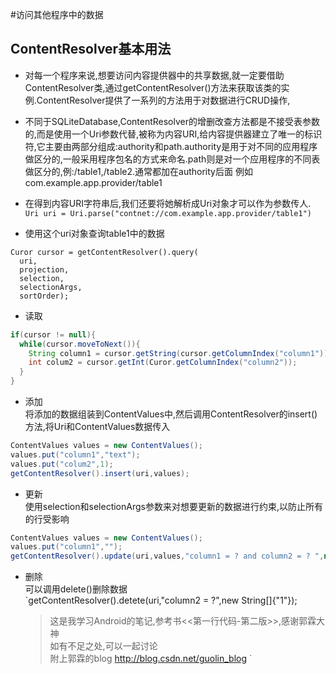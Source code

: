 #访问其他程序中的数据
## ContentResolver基本用法
 - 对每一个程序来说,想要访问内容提供器中的共享数据,就一定要借助ContentResolver类,通过getContentResolver()方法来获取该类的实例.ContentResolver提供了一系列的方法用于对数据进行CRUD操作,
 - 不同于SQLiteDatabase,ContentResolver的增删改查方法都是不接受表参数的,而是使用一个Uri参数代替,被称为内容URI,给内容提供器建立了唯一的标识符,它主要由两部分组成:authority和path.authority是用于对不同的应用程序做区分的,一般采用程序包名的方式来命名.path则是对一个应用程序的不同表做区分的,例:/table1,/table2.通常都加在authority后面 例如 com.example.app.provider/table1
 - 在得到内容URI字符串后,我们还要将她解析成Uri对象才可以作为参数传人.
   `Uri uri = Uri.parse("contnet://com.example.app.provider/table1")`

 - 使用这个uri对象查询table1中的数据

```
Curor cursor = getContentResolver().query(
  uri,
  projection,
  selection,
  selectionArgs,
  sortOrder);
```

- 读取
```java
if(cursor != null){
  while(cursor.moveToNext()){
    String column1 = cursor.getString(cursor.getColumnIndex("column1"));
    int colum2 = cursor.getInt(Curor.getColumnIndex("column2"));
  }
}
```
- 添加    
将添加的数据组装到ContentValues中,然后调用ContentResolver的insert()方法,将Uri和ContentValues数据传入
```java
ContentValues values = new ContentValues();
values.put("column1","text");
values.put("colum2",1);
getContentResolver().insert(uri,values);
```
- 更新    
  使用selection和selectionArgs参数来对想要更新的数据进行约束,以防止所有的行受影响
```java
ContentValues values = new ContentValues();
values.put("column1","");
getContentResolver().update(uri,values,"column1 = ? and column2 = ? ",new String[] {"text","1"});
```
- 删除  
  可以调用delete()删除数据  
  `getContentResolver().detete(uri,"column2 = ?",new String[]{"1"});


  >这是我学习Android的笔记,参考书<<第一行代码-第二版>>,感谢郭霖大神  
  如有不足之处,可以一起讨论    
  附上郭霖的blog http://blog.csdn.net/guolin_blog
`
